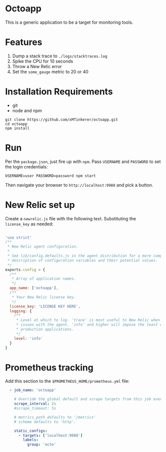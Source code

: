 # Octoapp
This is a generic application to be a target for monitoring tools. 


# Features
1. Dump a stack trace to `./logs/stacktraces.log`
2. Spike the CPU for 10 seconds
3. Throw a New Relic error
3. Set the `some_gauge` metric to 20 or 40

# Installation Requirements
* git
* node and npm

```
git clone https://github.com/xMTinkerer/octoapp.git
cd octoapp
npm install
```

# Run
Per the `package.json`, just fire up with `npm`. Pass `USERNAME` and `PASSWORD` to set the login credentials:
```
USERNAME=user PASSWORD=password npm start
```

Then navigate your browser to `http://localhost:9988` and pick a button. 

# New Relic set up
Create a `newrelic.js` file with the following text. Substituting the `license_key` as needed:

```javascript
 
'use strict'
/**
 * New Relic agent configuration.
 *
 * See lib/config.defaults.js in the agent distribution for a more complete
 * description of configuration variables and their potential values.
 */
exports.config = {
  /**
   * Array of application names.
   */
  app_name: ['octoapp'],
  /**
   * Your New Relic license key.
   */
  license_key: 'LICENSE KEY HERE',
  logging: {
    /**
     * Level at which to log. 'trace' is most useful to New Relic when diagnosing
     * issues with the agent, 'info' and higher will impose the least overhead on
     * production applications.
     */
    level: 'info'
  }
}

```

# Prometheus tracking
Add this section to the `$PROMETHEUS_HOME/prometheus.yml` file:

```yml
  - job_name: 'octoapp'

    # Override the global default and scrape targets from this job every 5 seconds.
    scrape_interval: 2s
    #scrape_timeout: 5s

    # metrics_path defaults to '/metrics'
    # scheme defaults to 'http'.

    static_configs:
      - targets: ['localhost:9988']
        labels: 
          group: 'octo'
```



